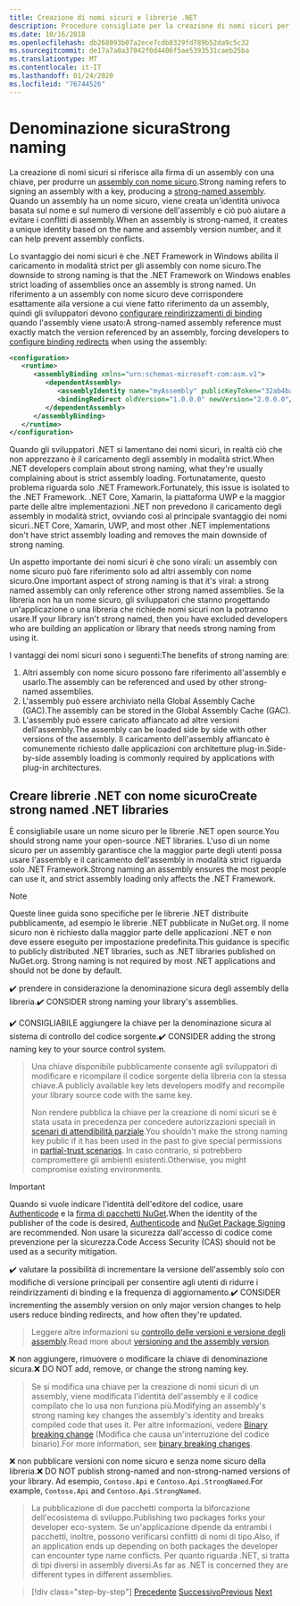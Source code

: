 ```yaml
---
title: Creazione di nomi sicuri e librerie .NET
description: Procedure consigliate per la creazione di nomi sicuri per le librerie .NET.
ms.date: 10/16/2018
ms.openlocfilehash: db268093b07a2ece7cdb8329fd789b52da9c5c32
ms.sourcegitcommit: de17a7a0a37042f0d4406f5ae5393531caeb25ba
ms.translationtype: MT
ms.contentlocale: it-IT
ms.lasthandoff: 01/24/2020
ms.locfileid: "76744526"
---
```

# <a name="strong-naming"></a><span data-ttu-id="4d337-103">Denominazione sicura</span><span class="sxs-lookup"><span data-stu-id="4d337-103">Strong naming</span></span>

<span data-ttu-id="4d337-104">La creazione di nomi sicuri si riferisce alla firma di un assembly con una chiave, per produrre un [assembly con nome sicuro](../assembly/strong-named.md).</span><span class="sxs-lookup"><span data-stu-id="4d337-104">Strong naming refers to signing an assembly with a key, producing a [strong-named assembly](../assembly/strong-named.md).</span></span> <span data-ttu-id="4d337-105">Quando un assembly ha un nome sicuro, viene creata un'identità univoca basata sul nome e sul numero di versione dell'assembly e ciò può aiutare a evitare i conflitti di assembly.</span><span class="sxs-lookup"><span data-stu-id="4d337-105">When an assembly is strong-named, it creates a unique identity based on the name and assembly version number, and it can help prevent assembly conflicts.</span></span>

<span data-ttu-id="4d337-106">Lo svantaggio dei nomi sicuri è che .NET Framework in Windows abilita il caricamento in modalità strict per gli assembly con nome sicuro.</span><span class="sxs-lookup"><span data-stu-id="4d337-106">The downside to strong naming is that the .NET Framework on Windows enables strict loading of assemblies once an assembly is strong named.</span></span> <span data-ttu-id="4d337-107">Un riferimento a un assembly con nome sicuro deve corrispondere esattamente alla versione a cui viene fatto riferimento da un assembly, quindi gli sviluppatori devono [configurare reindirizzamenti di binding](../../framework/configure-apps/redirect-assembly-versions.md) quando l'assembly viene usato:</span><span class="sxs-lookup"><span data-stu-id="4d337-107">A strong-named assembly reference must exactly match the version referenced by an assembly, forcing developers to [configure binding redirects](../../framework/configure-apps/redirect-assembly-versions.md) when using the assembly:</span></span>

```xml
<configuration>
   <runtime>
      <assemblyBinding xmlns="urn:schemas-microsoft-com:asm.v1">
         <dependentAssembly>
            <assemblyIdentity name="myAssembly" publicKeyToken="32ab4ba45e0a69a1" culture="neutral" />
            <bindingRedirect oldVersion="1.0.0.0" newVersion="2.0.0.0"/>
         </dependentAssembly>
      </assemblyBinding>
   </runtime>
</configuration>
```

<span data-ttu-id="4d337-108">Quando gli sviluppatori .NET si lamentano dei nomi sicuri, in realtà ciò che non apprezzano è il caricamento degli assembly in modalità strict.</span><span class="sxs-lookup"><span data-stu-id="4d337-108">When .NET developers complain about strong naming, what they're usually complaining about is strict assembly loading.</span></span> <span data-ttu-id="4d337-109">Fortunatamente, questo problema riguarda solo .NET Framework.</span><span class="sxs-lookup"><span data-stu-id="4d337-109">Fortunately, this issue is isolated to the .NET Framework.</span></span> <span data-ttu-id="4d337-110">.NET Core, Xamarin, la piattaforma UWP e la maggior parte delle altre implementazioni .NET non prevedono il caricamento degli assembly in modalità strict, ovviando così al principale svantaggio dei nomi sicuri.</span><span class="sxs-lookup"><span data-stu-id="4d337-110">.NET Core, Xamarin, UWP, and most other .NET implementations don't have strict assembly loading and removes the main downside of strong naming.</span></span>

<span data-ttu-id="4d337-111">Un aspetto importante dei nomi sicuri è che sono virali: un assembly con nome sicuro può fare riferimento solo ad altri assembly con nome sicuro.</span><span class="sxs-lookup"><span data-stu-id="4d337-111">One important aspect of strong naming is that it's viral: a strong named assembly can only reference other strong named assemblies.</span></span> <span data-ttu-id="4d337-112">Se la libreria non ha un nome sicuro, gli sviluppatori che stanno progettando un'applicazione o una libreria che richiede nomi sicuri non la potranno usare.</span><span class="sxs-lookup"><span data-stu-id="4d337-112">If your library isn't strong named, then you have excluded developers who are building an application or library that needs strong naming from using it.</span></span>

<span data-ttu-id="4d337-113">I vantaggi dei nomi sicuri sono i seguenti:</span><span class="sxs-lookup"><span data-stu-id="4d337-113">The benefits of strong naming are:</span></span>

1. <span data-ttu-id="4d337-114">Altri assembly con nome sicuro possono fare riferimento all'assembly e usarlo.</span><span class="sxs-lookup"><span data-stu-id="4d337-114">The assembly can be referenced and used by other strong-named assemblies.</span></span>
2. <span data-ttu-id="4d337-115">L'assembly può essere archiviato nella Global Assembly Cache (GAC).</span><span class="sxs-lookup"><span data-stu-id="4d337-115">The assembly can be stored in the Global Assembly Cache (GAC).</span></span>
3. <span data-ttu-id="4d337-116">L'assembly può essere caricato affiancato ad altre versioni dell'assembly.</span><span class="sxs-lookup"><span data-stu-id="4d337-116">The assembly can be loaded side by side with other versions of the assembly.</span></span> <span data-ttu-id="4d337-117">Il caricamento dell'assembly affiancato è comunemente richiesto dalle applicazioni con architetture plug-in.</span><span class="sxs-lookup"><span data-stu-id="4d337-117">Side-by-side assembly loading is commonly required by applications with plug-in architectures.</span></span>

## <a name="create-strong-named-net-libraries"></a><span data-ttu-id="4d337-118">Creare librerie .NET con nome sicuro</span><span class="sxs-lookup"><span data-stu-id="4d337-118">Create strong named .NET libraries</span></span>

<span data-ttu-id="4d337-119">È consigliabile usare un nome sicuro per le librerie .NET open source.</span><span class="sxs-lookup"><span data-stu-id="4d337-119">You should strong name your open-source .NET libraries.</span></span> <span data-ttu-id="4d337-120">L'uso di un nome sicuro per un assembly garantisce che la maggior parte degli utenti possa usare l'assembly e il caricamento dell'assembly in modalità strict riguarda solo .NET Framework.</span><span class="sxs-lookup"><span data-stu-id="4d337-120">Strong naming an assembly ensures the most people can use it, and strict assembly loading only affects the .NET Framework.</span></span>

> [!NOTE]
> <span data-ttu-id="4d337-121">Queste linee guida sono specifiche per le librerie .NET distribuite pubblicamente, ad esempio le librerie .NET pubblicate in NuGet.org. Il nome sicuro non è richiesto dalla maggior parte delle applicazioni .NET e non deve essere eseguito per impostazione predefinita.</span><span class="sxs-lookup"><span data-stu-id="4d337-121">This guidance is specific to publicly distributed .NET libraries, such as .NET libraries published on NuGet.org. Strong naming is not required by most .NET applications and should not be done by default.</span></span>

<span data-ttu-id="4d337-122">✔️ prendere in considerazione la denominazione sicura degli assembly della libreria.</span><span class="sxs-lookup"><span data-stu-id="4d337-122">✔️ CONSIDER strong naming your library's assemblies.</span></span>

<span data-ttu-id="4d337-123">✔️ CONSIGLIABILE aggiungere la chiave per la denominazione sicura al sistema di controllo del codice sorgente.</span><span class="sxs-lookup"><span data-stu-id="4d337-123">✔️ CONSIDER adding the strong naming key to your source control system.</span></span>

> <span data-ttu-id="4d337-124">Una chiave disponibile pubblicamente consente agli sviluppatori di modificare e ricompilare il codice sorgente della libreria con la stessa chiave.</span><span class="sxs-lookup"><span data-stu-id="4d337-124">A publicly available key lets developers modify and recompile your library source code with the same key.</span></span>
>
> <span data-ttu-id="4d337-125">Non rendere pubblica la chiave per la creazione di nomi sicuri se è stata usata in precedenza per concedere autorizzazioni speciali in [scenari di attendibilità parziale](../../framework/misc/using-libraries-from-partially-trusted-code.md).</span><span class="sxs-lookup"><span data-stu-id="4d337-125">You shouldn't make the strong naming key public if it has been used in the past to give special permissions in [partial-trust scenarios](../../framework/misc/using-libraries-from-partially-trusted-code.md).</span></span> <span data-ttu-id="4d337-126">In caso contrario, si potrebbero compromettere gli ambienti esistenti.</span><span class="sxs-lookup"><span data-stu-id="4d337-126">Otherwise, you might compromise existing environments.</span></span>

> [!IMPORTANT]
> <span data-ttu-id="4d337-127">Quando si vuole indicare l'identità dell'editore del codice, usare [Authenticode](/windows-hardware/drivers/install/authenticode) e la [firma di pacchetti NuGet](/nuget/create-packages/sign-a-package).</span><span class="sxs-lookup"><span data-stu-id="4d337-127">When the identity of the publisher of the code is desired, [Authenticode](/windows-hardware/drivers/install/authenticode) and [NuGet Package Signing](/nuget/create-packages/sign-a-package) are recommended.</span></span> <span data-ttu-id="4d337-128">Non usare la sicurezza dall'accesso di codice come prevenzione per la sicurezza.</span><span class="sxs-lookup"><span data-stu-id="4d337-128">Code Access Security (CAS) should not be used as a security mitigation.</span></span>

<span data-ttu-id="4d337-129">✔️ valutare la possibilità di incrementare la versione dell'assembly solo con modifiche di versione principali per consentire agli utenti di ridurre i reindirizzamenti di binding e la frequenza di aggiornamento.</span><span class="sxs-lookup"><span data-stu-id="4d337-129">✔️ CONSIDER incrementing the assembly version on only major version changes to help users reduce binding redirects, and how often they're updated.</span></span>

> <span data-ttu-id="4d337-130">Leggere altre informazioni su [controllo delle versioni e versione degli assembly](./versioning.md#assembly-version).</span><span class="sxs-lookup"><span data-stu-id="4d337-130">Read more about [versioning and the assembly version](./versioning.md#assembly-version).</span></span>

<span data-ttu-id="4d337-131">❌ non aggiungere, rimuovere o modificare la chiave di denominazione sicura.</span><span class="sxs-lookup"><span data-stu-id="4d337-131">❌ DO NOT add, remove, or change the strong naming key.</span></span>

> <span data-ttu-id="4d337-132">Se si modifica una chiave per la creazione di nomi sicuri di un assembly, viene modificata l'identità dell'assembly e il codice compilato che lo usa non funziona più.</span><span class="sxs-lookup"><span data-stu-id="4d337-132">Modifying an assembly's strong naming key changes the assembly's identity and breaks compiled code that uses it.</span></span> <span data-ttu-id="4d337-133">Per altre informazioni, vedere [Binary breaking change](./breaking-changes.md#binary-breaking-change) (Modifica che causa un'interruzione del codice binario).</span><span class="sxs-lookup"><span data-stu-id="4d337-133">For more information, see [binary breaking changes](./breaking-changes.md#binary-breaking-change).</span></span>

<span data-ttu-id="4d337-134">❌ non pubblicare versioni con nome sicuro e senza nome sicuro della libreria.</span><span class="sxs-lookup"><span data-stu-id="4d337-134">❌ DO NOT publish strong-named and non-strong-named versions of your library.</span></span> <span data-ttu-id="4d337-135">Ad esempio, `Contoso.Api` e `Contoso.Api.StrongNamed`.</span><span class="sxs-lookup"><span data-stu-id="4d337-135">For example, `Contoso.Api` and `Contoso.Api.StrongNamed`.</span></span>

> <span data-ttu-id="4d337-136">La pubblicazione di due pacchetti comporta la biforcazione dell'ecosistema di sviluppo.</span><span class="sxs-lookup"><span data-stu-id="4d337-136">Publishing two packages forks your developer eco-system.</span></span> <span data-ttu-id="4d337-137">Se un'applicazione dipende da entrambi i pacchetti, inoltre, possono verificarsi conflitti di nomi di tipo.</span><span class="sxs-lookup"><span data-stu-id="4d337-137">Also, if an application ends up depending on both packages the developer can encounter type name conflicts.</span></span> <span data-ttu-id="4d337-138">Per quanto riguarda .NET, si tratta di tipi diversi in assembly diversi.</span><span class="sxs-lookup"><span data-stu-id="4d337-138">As far as .NET is concerned they are different types in different assemblies.</span></span>

>[!div class="step-by-step"]
><span data-ttu-id="4d337-139">[Precedente](cross-platform-targeting.md)
>[Successivo](nuget.md)</span><span class="sxs-lookup"><span data-stu-id="4d337-139">[Previous](cross-platform-targeting.md)
[Next](nuget.md)</span></span>
